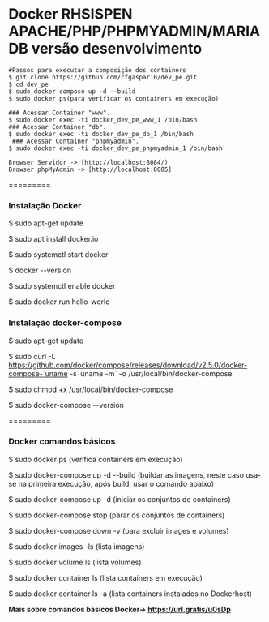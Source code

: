 Docker RHSISPEN APACHE/PHP/PHPMYADMIN/MARIADB versão desenvolvimento
=========
   
   
   
    #Passos para executar a composição dos containers
    $ git clone https://github.com/cfgaspar10/dev_pe.git
    $ cd dev_pe  
    $ sudo docker-compose up -d --build
    $ sudo docker ps(para verificar os containers em execução)
    
    ### Acessar Container "www".
    $ sudo docker exec -ti docker_dev_pe_www_1 /bin/bash
    ### Acessar Container "db".
    $ sudo docker exec -ti docker_dev_pe_db_1 /bin/bash
     ### Acessar Container "phpmyadmin".
    $ sudo docker exec -ti docker_dev_pe_phpmyadmin_1 /bin/bash
     
    Browser Servidor -> [http://localhost:8084/)
    Browser phpMyAdmin -> [http://localhost:8085]
  
  =========
### Instalação Docker
   
   $ sudo apt-get update
   
   $ sudo apt install docker.io
   
   $ sudo systemctl start docker
   
   $ docker --version
   
   $ sudo systemctl enable docker
   
   $ sudo docker run hello-world
   
   ### Instalação docker-compose
   
   $ sudo apt-get update
   
   $ sudo curl -L https://github.com/docker/compose/releases/download/v2.5.0/docker-compose-`uname -s`-`uname -m` -o /usr/local/bin/docker-compose
   
   $ sudo chmod +x /usr/local/bin/docker-compose
   
   $ sudo docker-compose --version
   
   =========

   ### Docker comandos básicos
   $ sudo docker ps (verifica containers em execução)
   
   $ sudo docker-compose up -d --build (buildar as imagens, neste caso usa-se na primeira execução, após build, usar o comando abaixo)
   
   $ sudo docker-compose up -d (iniciar os conjuntos de containers)
   
   $ sudo docker-compose stop (parar os conjuntos de containers)
   
   $ sudo docker-compose down -v (para excluir images e volumes)
   
   $ sudo docker images -ls (lista imagens)
    
   $ sudo docker volume ls (lista volumes)
   
   $ sudo docker container ls (lista containers em execução)
   
   $ sudo docker container ls -a (lista containers instalados no Dockerhost)
   
   **Mais sobre comandos básicos Docker-> https://url.gratis/u0sDp**  

